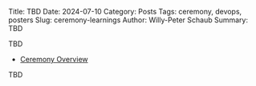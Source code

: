 Title: TBD
Date: 2024-07-10
Category: Posts
Tags: ceremony, devops, posters
Slug: ceremony-learnings
Author: Willy-Peter Schaub
Summary: TBD

TBD
- [Ceremony Overview](/ceremony-overview.html)

TBD

